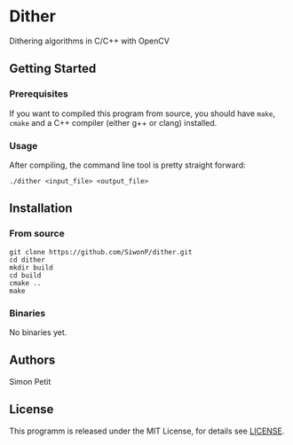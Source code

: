 # Dither

Dithering algorithms in C/C++ with OpenCV

## Getting Started

### Prerequisites 

If you want to compiled this program from source, you should have `make`,
`cmake` and a C++ compiler (either g++ or clang) installed.

### Usage

After compiling, the command line tool is pretty straight forward:

```
./dither <input_file> <output_file>
```

## Installation

### From source

```
git clone https://github.com/SiwonP/dither.git
cd dither
mkdir build
cd build
cmake ..
make
```

### Binaries

No binaries yet.

## Authors

Simon Petit

## License

This programm is released under the MIT License, for details see
[LICENSE](https://github.com/SiwonP/blob/master/LICENSE).
